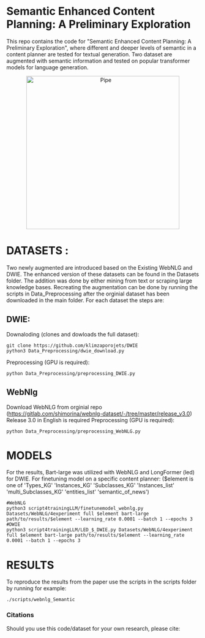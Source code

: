 # Semantic Enhanced Content Planning: A Preliminary Exploration
This repo contains the code for "Semantic Enhanced Content Planning: A Preliminary Exploration", where different and deeper levels of semantic in a content planner are tested for textual generation. Two dataset are augmented with semantic information and tested on popular transformer models for language generation.


<p align="center">
  <img width="400" src="https://user-images.githubusercontent.com/91601166/237033206-ff9cb1dc-3f0e-4011-abc7-cc9e1c082e1d.png" alt="Pipe">
</p>


# DATASETS :
Two newly augmented are introduced based on the Existing WebNLG and DWIE. The enhanced version of these datasets can be found in the Datasets folder. 
The addition was done by either mining from text or scraping large knowledge bases. 
Recreating the augmentation can be done by running the scripts in Data_Preprocessing after the orginial dataset has been downloaded in the main folder. 
For each dataset the steps are:

## DWIE:
Downaloding (clones and dowloads the full dataset):
```
git clone https://github.com/klimzaporojets/DWIE
python3 Data_Preprocessing/dwie_download.py
```
Preprocessing (GPU is required):
```
python Data_Preprocessing/preprocessing_DWIE.py

```

## WebNlg

Download WebNLG from orginial repo (https://gitlab.com/shimorina/webnlg-dataset/-/tree/master/release_v3.0)
Release 3.0 in English is required
Preprocessing (GPU is required):
```
python Data_Preprocessing/preprocessing_WebNLG.py
```

# MODELS
For the results, Bart-large was utilized with WebNLG and LongFormer (led) for DWIE.
For finetuning model on a specific content planner: ($element is one of 'Types_KG' 'Instances_KG' 'Subclasses_KG' 'Instances_list' 'multi_Subclasses_KG' 'entities_list' 'semantic_of_news')

```
#WebNLG
python3 script4trainingLLM/finetunemodel_webnlg.py Datasets/WebNLG/4experiment full $element bart-large path/to/results/$element --learning_rate 0.0001 --batch 1 --epochs 3
#DWIE
python3 script4trainingLLM/LED_$_DWIE.py Datasets/WebNLG/4experiment full $element bart-large path/to/results/$element --learning_rate 0.0001 --batch 1 --epochs 3
```

# RESULTS
To reproduce the results from the paper use the scripts in the scripts folder by running for example:
```
./scripts/webnlg_Semantic

```


### Citations
Should you use this code/dataset for your own research, please cite: 
```

```


